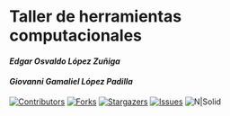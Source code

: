 # Taller de herramientas computacionales
#### _Edgar Osvaldo López Zuñiga_
#### _Giovanni Gamaliel López Padilla_
[![Contributors][contributors-shield]][contributors-url]
[![Forks][forks-shield]][forks-url]
[![Stargazers][stars-shield]][stars-url]
[![Issues][issues-shield]][issues-url]
![N|Solid](https://www.cimat.mx/wp-content/uploads/2021/04/LOGOTIPO-CIMAT-88px.png)

[contributors-shield]: https://img.shields.io/github/contributors/giovannilopez9808/Taller_python_ene2021.svg?style=for-the-badge
[contributors-url]: https://github.com/giovannilopez9808/Taller_python_ene2021/graphs/contributors
[forks-shield]: https://img.shields.io/github/forks/giovannilopez9808/Taller_python_ene2021.svg?style=for-the-badge
[forks-url]: https://github.com/giovannilopez9808/Taller_python_ene2021/network/members
[stars-shield]: https://img.shields.io/github/stars/giovannilopez9808/Taller_python_ene2021.svg?style=for-the-badge
[stars-url]: https://github.com/giovannilopez9808/Taller_python_ene2021/stargazers
[issues-shield]: https://img.shields.io/github/issues/giovannilopez9808/Taller_python_ene2021.svg?style=for-the-badge
[issues-url]: https://github.com/giovannilopez9808/Taller_python_ene2021/issues

